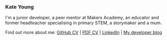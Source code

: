 ### Kate Young

I'm a junior developer, a peer mentor at Makers Academy, an educator and former headteacher specialising in primary STEM, a storymaker and a mum.

Find out more about me: [GitHub CV](https://github.com/katemyoung/CV/blob/master/README.md) | [PDF CV](https://www.katemyoung.com/#Kate%20Young%20CV.pdf) | [LinkedIn](https://www.linkedin.com/in/katemyoung/) | [My developer blog](https://www.katemyoung.com)

